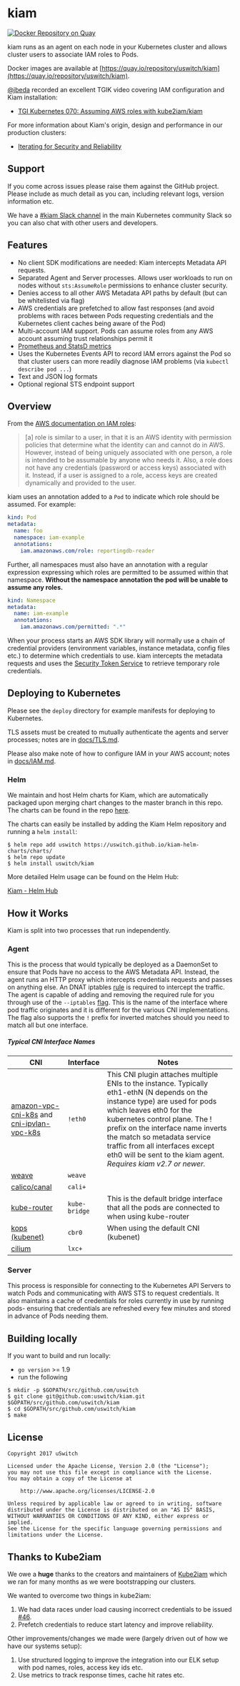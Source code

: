 # kiam

[![Docker Repository on Quay](https://quay.io/repository/uswitch/kiam/status "Docker Repository on Quay")](https://quay.io/repository/uswitch/kiam)

kiam runs as an agent on each node in your Kubernetes cluster and allows cluster users to associate IAM roles to Pods.

Docker images are available at [https://quay.io/repository/uswitch/kiam](https://quay.io/repository/uswitch/kiam).

[@jbeda](https://github.com/jbeda) recorded an excellent TGIK video covering IAM configuration and Kiam installation:

* [TGI Kubernetes 070: Assuming AWS roles with kube2iam/kiam](https://www.youtube.com/watch?v=vgs3Af_ew3c)

For more information about Kiam's origin, design and performance in our production clusters:

* [Iterating for Security and Reliability](https://medium.com/@pingles/kiam-iterating-for-security-and-reliability-5e793ab93ec3)

## Support

If you come across issues please raise them against the GitHub project. Please include as much detail as you can, including relevant logs, version information etc.

We have a [#kiam Slack channel](https://kubernetes.slack.com/messages/CBQLKVABH/) in the main Kubernetes community Slack so you can also chat with other users and developers.

## Features

* No client SDK modifications are needed: Kiam intercepts Metadata API requests.
* Separated Agent and Server processes. Allows user workloads to run on nodes without `sts:AssumeRole` permissions to enhance cluster security.
* Denies access to all other AWS Metadata API paths by default (but can be whitelisted via flag)
* AWS credentials are prefetched to allow fast responses (and avoid problems with races between Pods requesting credentials and the Kubernetes client caches being aware of the Pod)
* Multi-account IAM support. Pods can assume roles from any AWS account assuming trust relationships permit it
* [Prometheus and StatsD metrics](docs/METRICS.md)
* Uses the Kubernetes Events API to record IAM errors against the Pod so that cluster users can more readily diagnose IAM problems (via `kubectl describe pod ...`)
* Text and JSON log formats
* Optional regional STS endpoint support

## Overview
From the [AWS documentation on IAM roles](http://docs.aws.amazon.com/IAM/latest/UserGuide/id_roles.html):

> [a] role is similar to a user, in that it is an AWS identity with permission policies that determine what the identity can and cannot do in AWS. However, instead of being uniquely associated with one person, a role is intended to be assumable by anyone who needs it. Also, a role does not have any credentials (password or access keys) associated with it. Instead, if a user is assigned to a role, access keys are created dynamically and provided to the user.

kiam uses an annotation added to a `Pod` to indicate which role should be assumed. For example:

```yaml
kind: Pod
metadata:
  name: foo
  namespace: iam-example
  annotations:
    iam.amazonaws.com/role: reportingdb-reader
```

Further, all namespaces must also have an annotation with a regular expression expressing which roles are permitted to be assumed within that namespace. **Without the namespace annotation the pod will be unable to assume any roles.**

```yaml
kind: Namespace
metadata:
  name: iam-example
  annotations:
    iam.amazonaws.com/permitted: ".*"
```

When your process starts an AWS SDK library will normally use a chain of credential providers (environment variables, instance metadata, config files etc.) to determine which credentials to use. kiam intercepts the metadata requests and uses the [Security Token Service](http://docs.aws.amazon.com/STS/latest/APIReference/Welcome.html) to retrieve temporary role credentials.

## Deploying to Kubernetes
Please see the `deploy` directory for example manifests for deploying to Kubernetes.

TLS assets must be created to mutually authenticate the agents and server processes; notes are in [docs/TLS.md](docs/TLS.md).

Please also make note of how to configure IAM in your AWS account; notes in [docs/IAM.md](docs/IAM.md).

### Helm

We maintain and host Helm charts for Kiam, which are automatically packaged upon merging chart changes to the master branch in this repo. The charts can be found in the repo [here](https://github.com/uswitch/kiam/tree/master/helm/kiam).

The charts can easily be installed by adding the Kiam Helm repository and running a `helm install`:

```console
$ helm repo add uswitch https://uswitch.github.io/kiam-helm-charts/charts/
$ helm repo update
$ helm install uswitch/kiam
```

More detailed Helm usage can be found on the Helm Hub:

[Kiam - Helm Hub](https://hub.helm.sh/charts/uswitch/kiam)

## How it Works
Kiam is split into two processes that run independently.

### Agent
This is the process that would typically be deployed as a DaemonSet to ensure that Pods have no access to the AWS Metadata API. Instead, the agent runs an HTTP proxy which intercepts credentials requests and passes on anything else. An DNAT iptables [rule](cmd/kiam/iptables.go) is required to intercept the traffic. The agent is capable of adding and removing the required rule for you through use of the `--iptables` [flag](cmd/kiam/agent.go). This is the name of the interface where pod traffic originates and it is different for the various CNI implementations. The flag also supports the `!` prefix for inverted matches should you need to match all but one interface.

##### Typical CNI Interface Names #####

| CNI | Interface | Notes |
|-----|-----------|-------|
| [amazon-vpc-cni-k8s](https://github.com/aws/amazon-vpc-cni-k8s) and [cni-ipvlan-vpc-k8s](https://github.com/lyft/cni-ipvlan-vpc-k8s) | `!eth0` | This CNI plugin attaches multiple ENIs to the instance. Typically eth1-ethN (N depends on the instance type) are used for pods which leaves eth0 for the kubernetes control plane. The ! prefix on the interface name inverts the match so metadata service traffic from all interfaces except eth0 will be sent to the kiam agent. *Requires kiam v2.7 or newer.* |
| [weave](https://www.weave.works/docs/net/latest/kubernetes/kube-addon/) | `weave` |   |
| [calico/canal](https://docs.projectcalico.org/v3.1/getting-started/kubernetes/installation/flannel) | `cali+` |   |
| [kube-router](https://www.kube-router.io/docs) | `kube-bridge` | This is the default bridge interface that all the pods are connected to when using kube-router |
| [kops (kubenet)]( https://github.com/kubernetes/kops/blob/master/docs/networking.md) | `cbr0` | When using the default CNI (kubenet) |
| [cilium](https://docs.cilium.io/) | `lxc+` |  |


### Server
This process is responsible for connecting to the Kubernetes API Servers to watch Pods and communicating with AWS STS to request credentials. It also maintains a cache of credentials for roles currently in use by running pods- ensuring that credentials are refreshed every few minutes and stored in advance of Pods needing them.

## Building locally
If you want to build and run locally:
- `go version` >= 1.9
- run the following
```
$ mkdir -p $GOPATH/src/github.com/uswitch
$ git clone git@github.com:uswitch/kiam.git $GOPATH/src/github.com/uswitch/kiam
$ cd $GOPATH/src/github.com/uswitch/kiam
$ make
```

## License

```
Copyright 2017 uSwitch

Licensed under the Apache License, Version 2.0 (the "License");
you may not use this file except in compliance with the License.
You may obtain a copy of the License at

    http://www.apache.org/licenses/LICENSE-2.0

Unless required by applicable law or agreed to in writing, software
distributed under the License is distributed on an "AS IS" BASIS,
WITHOUT WARRANTIES OR CONDITIONS OF ANY KIND, either express or implied.
See the License for the specific language governing permissions and
limitations under the License.
```

## Thanks to Kube2iam
We owe a **huge** thanks to the creators and maintainers of [Kube2iam](https://github.com/jtblin/kube2iam) which we ran for many months as we were bootstrapping our clusters.

We wanted to overcome two things in kube2iam:

1. We had data races under load causing incorrect credentials to be issued [#46](https://github.com/jtblin/kube2iam/issues/46).
1. Prefetch credentials to reduce start latency and improve reliability.

Other improvements/changes we made were (largely driven out of how we have our systems setup):

1. Use structured logging to improve the integration into our ELK setup with pod names, roles, access key ids etc.
1. Use metrics to track response times, cache hit rates etc.
